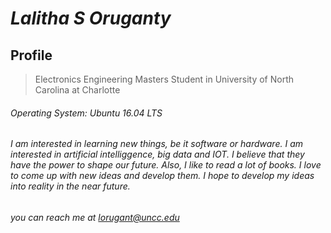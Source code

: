 #  _Lalitha S Oruganty_
## Profile
> Electronics Engineering Masters Student in University of North Carolina at Charlotte
###### Operating System: Ubuntu 16.04 LTS
###### I am interested in learning new things, be it software or hardware. I am interested in artificial intelliggence, big data and IOT. I believe that they have the power to shape our future. Also, I like to read a lot of books. I love to come up with new ideas and develop them. I hope to develop my ideas into reality in the near future. 
###### you can reach me at <lorugant@uncc.edu>

